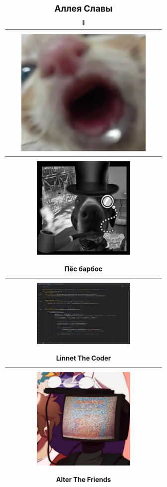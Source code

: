 <h1 align="center">Аллея Славы</h1>

<p align="center">
  <b>🐗</b><br>
</p>

---

<p align="center">
  <img src="./pic/water_cat.png" width="400"/>
</p>

---
<p align="center">
  <img src="./pic/pes_barbos.jpg" width="300"/>
</p>

<h2 align="center">Пёс барбос</h2>




---
<p align="center">
  <img src="./pic/linnet.jpg" width="300"/>
</p>

<h2 align="center">Linnet The Coder</h2>

---
<p align="center">
  <img src="./pic/alter.jpg" width="300"/>
</p>

<h2 align="center">Alter The Friends</h2>

